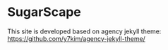 SugarScape
====================


This site is developed based on agency jekyll theme:
https://github.com/y7kim/agency-jekyll-theme/
